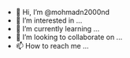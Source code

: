 - 👋 Hi, I’m @mohmadn2000nd
- 👀 I’m interested in ...
- 🌱 I’m currently learning ...
- 💞️ I’m looking to collaborate on ...
- 📫 How to reach me ...

<!---
mohmadn2000nd/mohmadn2000nd is a ✨ special ✨ repository because its `README.md` (this file) appears on your GitHub profile.
You can click the Preview link to take a look at your changes.
--->
